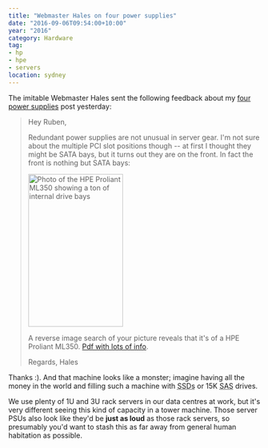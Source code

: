 ```yaml
---
title: "Webmaster Hales on four power supplies"
date: "2016-09-06T09:54:00+10:00"
year: "2016"
category: Hardware
tag:
- hp
- hpe
- servers
location: sydney
---
```

The imitable Webmaster Hales sent the following feedback about my [four power supplies] post yesterday:

<blockquote>
<p>Hey Ruben,</p>
<p>Redundant power supplies are not unusual in server gear. I'm not sure about the multiple PCI slot positions though -- at first I thought they might be SATA bays, but it turns out they are on the front. In fact the front is nothing but SATA bays:</p>
<p>
<p><img src="https://rubenerd.com/files/2016/hpe.proliant.ml350.jpg" srcset="https://rubenerd.com/files/2016/hpe.proliant.ml350.jpg 1x, https://rubenerd.com/files/2016/hpe.proliant.ml350.jpg 2x" alt="Photo of the HPE Proliant ML350 showing a ton of internal drive bays" style="width:189px; height:306px" /></p>
<p>A reverse image search of your picture reveals that it's of a HPE Proliant ML350.  <a href="https://www.hpe.com/h20195/v2/getpdf.aspx/c04375628.pdf">Pdf with lots of info</a>.</p>
<p>Regards, Hales</p>
</blockquote>

Thanks :). And that machine looks like a monster; imagine having all the money in the world and filling such a machine with <abbr title="solid stated drives">SSDs</abbr> or 15K <abbr title="serial attached SCSI">SAS</abbr> drives.

We use plenty of 1U and 3U rack servers in our data centres at work, but it's very different seeing this kind of capacity in a tower machine. Those server PSUs also look like they'd be **just as loud** as those rack servers, so presumably you'd want to stash this as far away from general human habitation as possible. 

[four power supplies]: https://rubenerd.com/four-power-supplies/

